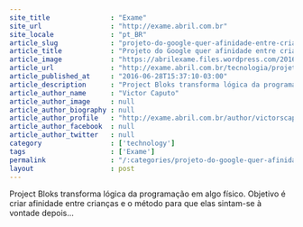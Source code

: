 ```yaml
---
site_title               : "Exame"
site_url                 : "http://exame.abril.com.br"
site_locale              : "pt_BR"
article_slug             : "projeto-do-google-quer-afinidade-entre-criancas-e-codigos"
article_title            : "Projeto do Google quer afinidade entre crianças e códigos"
article_image            : "https://abrilexame.files.wordpress.com/2016/09/size_960_16_9_bloks.jpg?quality=70&strip=all&w=960"
article_url              : "http://exame.abril.com.br/tecnologia/projeto-do-google-quer-afinidade-entre-criancas-e-codigos/"
article_published_at     : "2016-06-28T15:37:10-03:00"
article_description      : "Project Bloks transforma lógica da programação em algo físico. Objetivo é criar afinidade entre crianças e o método para que elas sintam-se à vontade depois..."
article_author_name      : "Victor Caputo"
article_author_image     : null
article_author_biography : null
article_author_profile   : "http://exame.abril.com.br/author/victorscaputo/"
article_author_facebook  : null
article_author_twitter   : null
category                 : ['technology']
tags                     : ['Exame']
permalink                : "/:categories/projeto-do-google-quer-afinidade-entre-criancas-e-codigos/"
layout                   : post
---
```


Project Bloks transforma lógica da programação em algo físico. Objetivo é criar afinidade entre crianças e o método para que elas sintam-se à vontade depois...
